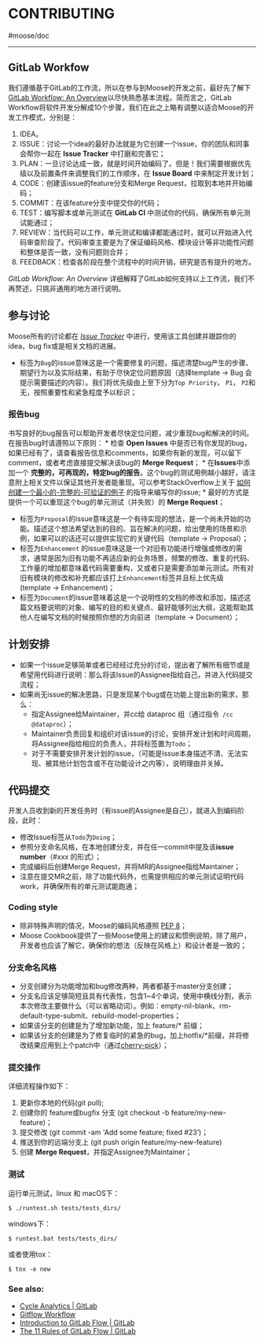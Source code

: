 # CONTRIBUTING
#moose/doc
- - - -
## GitLab Workfow
我们遵循基于GitLab的工作流，所以在参与到Moose的开发之前，最好先了解下[GitLab Workflow: An Overview](https://about.gitlab.com/2016/10/25/gitlab-workflow-an-overview/)以尽快熟悉基本流程。简而言之，GitLab Workflow将软件开发分解成10个步骤，我们在此之上略有调整以适合Moose的开发工作模式，分别是：
1. IDEA。
2. ISSUE：讨论一个idea的最好办法就是为它创建一个issue，你的团队和同事会帮你一起在 **Issue Tracker** 中打磨和完善它；
3. PLAN：一旦讨论达成一致，就是时间开始编码了。但是！我们需要根据优先级以及前置条件来调整我们的工作顺序，在 **Issue Board** 中来制定开发计划；
4. CODE：创建该issue的feature分支和Merge Request，拉取到本地并开始编码；
5. COMMIT：在该feature分支中提交你的代码；
6. TEST：编写脚本或单元测试在 **GitLab CI** 中测试你的代码，确保所有单元测试能通过；
7. REVIEW：当代码可以工作，单元测试和编译都能通过时，就可以开始进入代码审查阶段了。代码审查主要是为了保证编码风格、模块设计等非功能性问题和整体是否一致，没有问题则合并；
8. FEEDBACK：检查各阶段在整个流程中的时间开销，研究是否有提升的地方。

_GitLab Workflow: An Overview_ 详细解释了GitLab如何支持以上工作流，我们不再赘述，只挑非通用的地方进行说明。

## 参与讨论
Moose所有的讨论都在 *[Issue Tracker](http://git.datatang.com/xiaoyang/Moose/issues)* 中进行，使用该工具创建并跟踪你的idea，bug fix或是相关文档的进展。
* 标签为`Bug`的issue意味这是一个需要修复的问题，描述清楚bug产生的步骤、期望行为以及实际结果，有助于尽快定位问题原因（选择template -> Bug 会提示需要描述的内容）。我们将优先级由上至下分为`Top Priority`， `P1`， `P2`和无，按照重要性和紧急程度予以标识；

### 报告bug
书写良好的bug报告可以帮助开发者尽快定位问题，减少重现bug和解决的时间。在报告bug时请遵照以下原则：
	* 检查 **Open Issues** 中是否已有你发现的bug，如果已经有了，请查看报告信息和comments，如果你有新的发现，可以留下comment，或者考虑直接提交解决该bug的 **Merge Request**；
	* 在**Issues**中添加一个 **完整的，可再现的，特定bug的报告**。这个bug的测试用例越小越好，请注意附上相关文件以保证其他开发者能重现。可以参考StackOverflow上关于 [如何创建一个最小的-完整的-可验证的例子](https://stackoverflow.com/help/mcve) 的指导来编写你的issue;
	* 最好的方式是提供一个可以重现这个bug的单元测试（并失败）的 **Merge Request**；

* 标签为`Proposal`的issue意味这是一个有待实现的想法，是一个尚未开始的功能。描述这个想法希望达到的目的、旨在解决的问题，给出使用的场景和示例，如果可以的话还可以提供实现它的关键代码（template -> Proposal）；
* 标签为`Enhancement` 的issue意味这是一个对旧有功能进行增强或修改的需求，通常是因为旧有功能不再适应新的业务场景，频繁的修改、重复的代码、工作量的增加都意味着代码需要重构，又或者只是需要添加单元测试。所有对旧有模块的修改和补充都应该打上`Enhancement`标签并且标上优先级 (template -> Enhancement)；
* 标签为`Document`的issue意味着这是一个说明性的文档的修改和添加，描述这篇文档要说明的对象、编写的目的和关键点、最好能够列出大纲，这能帮助其他人在编写文档的时候按照你想的方向前进（template -> Document）；


## 计划安排
* 如果一个issue足够简单或者已经经过充分的讨论，提出者了解所有细节或是希望用代码进行说明：那么将该Issue的Assignee指给自己，并进入代码提交流程；
* 如果尚无issue的解决思路，只是发现某个bug或在功能上提出新的需求，那么：
	* 指定Assignee给Maintainer，并cc给 dataproc 组（通过指令` /cc @dataproc`）；
	* Maintainer负责回复和组织对该issue的讨论，安排开发计划和时间周期，将Assignee指给相应的负责人，并将标签置为`Todo`；
	* 对于不需要安排开发计划的issue，（可能是Issue本身描述不清、无法实现、被其他计划包含或不在功能设计之内等），说明理由并关掉。

## 代码提交

开发人员收到新的开发任务时（有issue的Assignee是自己），就进入到编码阶段，此时：
* 修改Issue标签从`Todo`为`Doing`；
* 参照分支命名风格，在本地创建分支，并在任一commit中提及该**issue number**（#xxx 的形式）；
* 完成编码后创建Merge Request，并将MR的Assignee指给Maintainer；
* 注意在提交MR之前，除了功能代码外，也需提供相应的单元测试证明代码work，并确保所有的单元测试能跑通；

### Coding style

* 除非特殊声明的情况，Moose的编码风格遵照 [PEP 8](https://www.python.org/dev/peps/pep-0008/)；
* Moose Cookbook提供了一些Moose使用上的建议和惯例说明，除了用户，开发者也应该了解它，确保你的想法（反映在风格上）和设计者是一致的；

### 分支命名风格

* 分支创建分为功能增加和bug修改两种，两者都基于master分支创建；
* 分支名应该足够简短且具有代表性，包含1~4个单词，使用中横线分割，表示本次修改主要做什么（可以省略动词）。例如：empty-nil-blank、rm-default-type-submit、rebuild-model-properties；
* 如果该分支的创建是为了增加新功能，加上 feature/* 前缀； 
* 如果该分支的创建是为了修复临时的紧急的bug，加上hotfix/*前缀，并将修改结果应用到上个patch中（通过[cherry-pick](https://backlog.com/git-tutorial/cn/stepup/stepup7_4.html)）；

### 提交操作

详细流程操作如下：
1. 更新你本地的代码(git pull);
2. 创建你的 feature或bugfix 分支 (git checkout -b feature/my-new-feature)；
3. 提交修改 (git commit -am 'Add some feature; fixed \#23’)；
4. 推送到你的远端分支上 (git push origin feature/my-new-feature)
5. 创建 **Merge Request**，并指定Assignee为Maintainer；

### 测试
运行单元测试，linux 和 macOS下：
```
$ ./runtest.sh tests/tests_dirs/
```

windows下：
```
$ runtest.bat tests/tests_dirs/
```

或者使用tox：
```
$ tox -e new
```

### See also:
* [Cycle Analytics | GitLab](https://docs.gitlab.com/ee/user/project/cycle_analytics.html)
* [Gitflow Workflow](https://www.atlassian.com/git/tutorials/comparing-workflows/gitflow-workflow)
* [Introduction to GitLab Flow | GitLab](https://docs.gitlab.com/ee/workflow/gitlab_flow.html)
* [The 11 Rules of GitLab Flow | GitLab](https://about.gitlab.com/2016/07/27/the-11-rules-of-gitlab-flow/)

